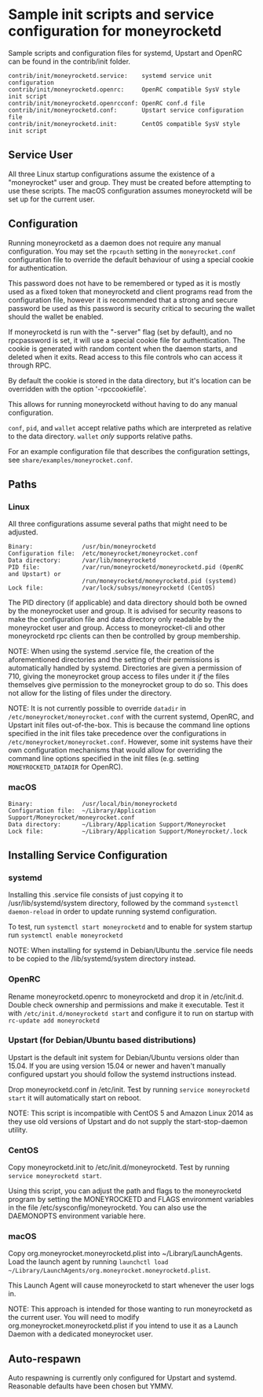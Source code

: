 Sample init scripts and service configuration for moneyrocketd
==========================================================

Sample scripts and configuration files for systemd, Upstart and OpenRC
can be found in the contrib/init folder.

    contrib/init/moneyrocketd.service:    systemd service unit configuration
    contrib/init/moneyrocketd.openrc:     OpenRC compatible SysV style init script
    contrib/init/moneyrocketd.openrcconf: OpenRC conf.d file
    contrib/init/moneyrocketd.conf:       Upstart service configuration file
    contrib/init/moneyrocketd.init:       CentOS compatible SysV style init script

Service User
---------------------------------

All three Linux startup configurations assume the existence of a "moneyrocket" user
and group.  They must be created before attempting to use these scripts.
The macOS configuration assumes moneyrocketd will be set up for the current user.

Configuration
---------------------------------

Running moneyrocketd as a daemon does not require any manual configuration. You may
set the `rpcauth` setting in the `moneyrocket.conf` configuration file to override
the default behaviour of using a special cookie for authentication.

This password does not have to be remembered or typed as it is mostly used
as a fixed token that moneyrocketd and client programs read from the configuration
file, however it is recommended that a strong and secure password be used
as this password is security critical to securing the wallet should the
wallet be enabled.

If moneyrocketd is run with the "-server" flag (set by default), and no rpcpassword is set,
it will use a special cookie file for authentication. The cookie is generated with random
content when the daemon starts, and deleted when it exits. Read access to this file
controls who can access it through RPC.

By default the cookie is stored in the data directory, but it's location can be overridden
with the option '-rpccookiefile'.

This allows for running moneyrocketd without having to do any manual configuration.

`conf`, `pid`, and `wallet` accept relative paths which are interpreted as
relative to the data directory. `wallet` *only* supports relative paths.

For an example configuration file that describes the configuration settings,
see `share/examples/moneyrocket.conf`.

Paths
---------------------------------

### Linux

All three configurations assume several paths that might need to be adjusted.

    Binary:              /usr/bin/moneyrocketd
    Configuration file:  /etc/moneyrocket/moneyrocket.conf
    Data directory:      /var/lib/moneyrocketd
    PID file:            /var/run/moneyrocketd/moneyrocketd.pid (OpenRC and Upstart) or
                         /run/moneyrocketd/moneyrocketd.pid (systemd)
    Lock file:           /var/lock/subsys/moneyrocketd (CentOS)

The PID directory (if applicable) and data directory should both be owned by the
moneyrocket user and group. It is advised for security reasons to make the
configuration file and data directory only readable by the moneyrocket user and
group. Access to moneyrocket-cli and other moneyrocketd rpc clients can then be
controlled by group membership.

NOTE: When using the systemd .service file, the creation of the aforementioned
directories and the setting of their permissions is automatically handled by
systemd. Directories are given a permission of 710, giving the moneyrocket group
access to files under it _if_ the files themselves give permission to the
moneyrocket group to do so. This does not allow
for the listing of files under the directory.

NOTE: It is not currently possible to override `datadir` in
`/etc/moneyrocket/moneyrocket.conf` with the current systemd, OpenRC, and Upstart init
files out-of-the-box. This is because the command line options specified in the
init files take precedence over the configurations in
`/etc/moneyrocket/moneyrocket.conf`. However, some init systems have their own
configuration mechanisms that would allow for overriding the command line
options specified in the init files (e.g. setting `MONEYROCKETD_DATADIR` for
OpenRC).

### macOS

    Binary:              /usr/local/bin/moneyrocketd
    Configuration file:  ~/Library/Application Support/Moneyrocket/moneyrocket.conf
    Data directory:      ~/Library/Application Support/Moneyrocket
    Lock file:           ~/Library/Application Support/Moneyrocket/.lock

Installing Service Configuration
-----------------------------------

### systemd

Installing this .service file consists of just copying it to
/usr/lib/systemd/system directory, followed by the command
`systemctl daemon-reload` in order to update running systemd configuration.

To test, run `systemctl start moneyrocketd` and to enable for system startup run
`systemctl enable moneyrocketd`

NOTE: When installing for systemd in Debian/Ubuntu the .service file needs to be copied to the /lib/systemd/system directory instead.

### OpenRC

Rename moneyrocketd.openrc to moneyrocketd and drop it in /etc/init.d.  Double
check ownership and permissions and make it executable.  Test it with
`/etc/init.d/moneyrocketd start` and configure it to run on startup with
`rc-update add moneyrocketd`

### Upstart (for Debian/Ubuntu based distributions)

Upstart is the default init system for Debian/Ubuntu versions older than 15.04. If you are using version 15.04 or newer and haven't manually configured upstart you should follow the systemd instructions instead.

Drop moneyrocketd.conf in /etc/init.  Test by running `service moneyrocketd start`
it will automatically start on reboot.

NOTE: This script is incompatible with CentOS 5 and Amazon Linux 2014 as they
use old versions of Upstart and do not supply the start-stop-daemon utility.

### CentOS

Copy moneyrocketd.init to /etc/init.d/moneyrocketd. Test by running `service moneyrocketd start`.

Using this script, you can adjust the path and flags to the moneyrocketd program by
setting the MONEYROCKETD and FLAGS environment variables in the file
/etc/sysconfig/moneyrocketd. You can also use the DAEMONOPTS environment variable here.

### macOS

Copy org.moneyrocket.moneyrocketd.plist into ~/Library/LaunchAgents. Load the launch agent by
running `launchctl load ~/Library/LaunchAgents/org.moneyrocket.moneyrocketd.plist`.

This Launch Agent will cause moneyrocketd to start whenever the user logs in.

NOTE: This approach is intended for those wanting to run moneyrocketd as the current user.
You will need to modify org.moneyrocket.moneyrocketd.plist if you intend to use it as a
Launch Daemon with a dedicated moneyrocket user.

Auto-respawn
-----------------------------------

Auto respawning is currently only configured for Upstart and systemd.
Reasonable defaults have been chosen but YMMV.

